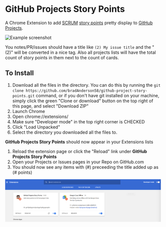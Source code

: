 # GitHub Projects Story Points

A Chrome Extension to add [SCRUM](https://en.wikipedia.org/wiki/Scrum_(software_development))
[story points](https://en.wikipedia.org/wiki/Planning_poker) pretty display to
[GitHub Projects](https://help.github.com/articles/about-projects/).

![Example screenshot](./screenshot.png)

You notes/PR/issues should have a title like `(2) My issue title` and the "(2)"
will be converted in a nice tag. Also all projects lists will have the total count
of story points in them next to the count of cards.

## To Install

1. Download all the files in the directory.  You can do this by running the `git clone https://github.com/bradAnderson58/github-project-story-points.git` command, or if you don't have git installed on your machine, simply click the green "Clone or download" button on the top right of this page, and select "Download ZIP"
1. Launch Chrome
1. Open chrome://extensions/
1. Make sure "Developer mode" in the top right corner is CHECKED
1. Click "Load Unpacked"
1. Select the directory you downloaded all the files to.

**GitHub Projects Story Points** should now appear in your Extensions lists

1. Reload the extension page or click the "Reload" link under **GitHub Projects Story Points**
1. Open your Projects or Issues pages in your Repo on GitHub.com
1. You should now see any items with (#) preceeding the title added up as (# points)

![extension screenshot](./extensions.png)